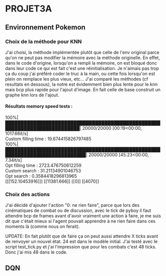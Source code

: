 # PROJET3A

## Environnement Pokemon

### Choix de la méthode pour KNN
J'ai choisi, la méthode implémentée plutôt que celle de l'env original parce qu'on ne peut pas modifier la mémoire avec la méthode originelle. En effet, dans le code d'origine, lorsqu'on a rempli la mémoire, on est bloqué donc dans leur code ce qui est fait c'est une réinitialisation. Je n'aimais pas trop ça du coup j'ai préféré coder le truc à la main, ou cette fois lorsqu'on est plein on remplace les plus vieux, etc... J'ai comparé les méthodes (cf resultats en dessous), la notre est évidemment bien plus lente pour le knn mais bcp plus rapide pour l'ajout d'image. En fait celle de base construit un graphe knn lors de l'ajout.

#### Résultats memory speed tests : 
100%|██████████████████████████████████████████████████████████████████████████| 20000/20000 [00:19<00:00, 1017.66it/s]  
Custom filling time : 19.674415826797485  
100%|████████████████████████████████████████████████████████████████████████████| 20000/20000 [45:23<00:00,  7.34it/s]  
Opt filling time : 2723.476750612259  
Custom search : 31.21134901046753  
Opt search : 0.3584418296813965  
[[[152.10453916]]] [[11381.666]] [[0]] [[4070]]  

### Choix des actions
J'ai décidé d'ajouter l'action "0: ne rien faire", parce que lors des cinématiques de combat ou de discussion, avec le tick de pyboy il faut attendre bcp de frames avant d'avoir vraiment une action à faire, je me suis dit que c'était mieux si l'agent pouvait apprendre à ne rien faire dans ces moments là (comme nous on ferait).

UPDATE:
En fait plutôt que de faire ça on peut aussi attendre X ticks avant de renvoyer un nouvel état. 24 est dans le modèle initial. J'ai testé avec le script test_tick.py et j'ai l'impression que pour les combats c'est 48 ticks. Donc j'ai mis 48 dans le code.

## DQN